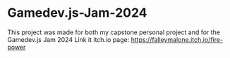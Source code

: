 # Gamedev.js-Jam-2024
This project was made for both my capstone personal project and for the Gamedev.js Jam 2024
Link it itch.io page: https://falleymalone.itch.io/fire-power
